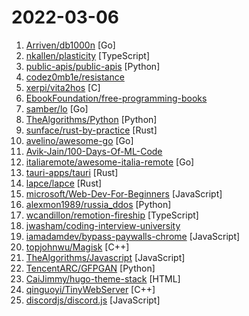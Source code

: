 # 2022-03-06

1. [Arriven/db1000n](https://github.com/Arriven/db1000n "") [Go]
2. [nkallen/plasticity](https://github.com/nkallen/plasticity "") [TypeScript]
3. [public-apis/public-apis](https://github.com/public-apis/public-apis "A collective list of free APIs") [Python]
4. [codez0mb1e/resistance](https://github.com/codez0mb1e/resistance "Russia-2022: How not lose everything?") 
5. [xerpi/vita2hos](https://github.com/xerpi/vita2hos "[WIP] PlayStation Vita to Horizon OS (Nintendo Switch OS) translation layer") [C]
6. [EbookFoundation/free-programming-books](https://github.com/EbookFoundation/free-programming-books "📚 Freely available programming books") 
7. [samber/lo](https://github.com/samber/lo "💥 A Lodash-style Go library based on Go 1.18+ Generics (map, filter, contains, find...)") [Go]
8. [TheAlgorithms/Python](https://github.com/TheAlgorithms/Python "All Algorithms implemented in Python") [Python]
9. [sunface/rust-by-practice](https://github.com/sunface/rust-by-practice "Practice Rust with typical examples, challenging exercises and small practical projects.") [Rust]
10. [avelino/awesome-go](https://github.com/avelino/awesome-go "A curated list of awesome Go frameworks, libraries and software") [Go]
11. [Avik-Jain/100-Days-Of-ML-Code](https://github.com/Avik-Jain/100-Days-Of-ML-Code "100 Days of ML Coding") 
12. [italiaremote/awesome-italia-remote](https://github.com/italiaremote/awesome-italia-remote "A list of remote-friendly or full-remote companies that targets Italian talents.") [Go]
13. [tauri-apps/tauri](https://github.com/tauri-apps/tauri "Build smaller, faster, and more secure desktop applications with a web frontend.") [Rust]
14. [lapce/lapce](https://github.com/lapce/lapce "Lightning-fast and Powerful Code Editor written in Rust") [Rust]
15. [microsoft/Web-Dev-For-Beginners](https://github.com/microsoft/Web-Dev-For-Beginners "24 Lessons, 12 Weeks, Get Started as a Web Developer") [JavaScript]
16. [alexmon1989/russia_ddos](https://github.com/alexmon1989/russia_ddos "") [Python]
17. [wcandillon/remotion-fireship](https://github.com/wcandillon/remotion-fireship "Fireship video made with React") [TypeScript]
18. [jwasham/coding-interview-university](https://github.com/jwasham/coding-interview-university "A complete computer science study plan to become a software engineer.") 
19. [iamadamdev/bypass-paywalls-chrome](https://github.com/iamadamdev/bypass-paywalls-chrome "Bypass Paywalls web browser extension for Chrome and Firefox.") [JavaScript]
20. [topjohnwu/Magisk](https://github.com/topjohnwu/Magisk "The Magic Mask for Android") [C++]
21. [TheAlgorithms/Javascript](https://github.com/TheAlgorithms/Javascript "Algorithms implemented in Javascript for beginners, following best practices.") [JavaScript]
22. [TencentARC/GFPGAN](https://github.com/TencentARC/GFPGAN "GFPGAN aims at developing Practical Algorithms for Real-world Face Restoration.") [Python]
23. [CaiJimmy/hugo-theme-stack](https://github.com/CaiJimmy/hugo-theme-stack "Card-style Hugo theme designed for bloggers") [HTML]
24. [qinguoyi/TinyWebServer](https://github.com/qinguoyi/TinyWebServer "🔥 Linux下C++轻量级Web服务器") [C++]
25. [discordjs/discord.js](https://github.com/discordjs/discord.js "A powerful JavaScript library for interacting with the Discord API") [JavaScript]
